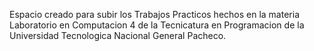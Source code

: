 Espacio creado para subir los Trabajos Practicos hechos en la materia Laboratorio en Computacion 4 de la Tecnicatura en Programacion de la Universidad Tecnologica Nacional General Pacheco.
